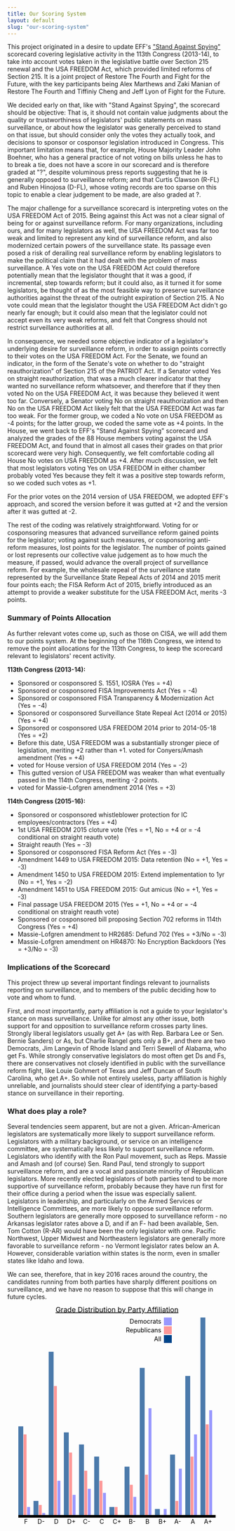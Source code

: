 ```yaml
---
title: Our Scoring System
layout: default
slug: "our-scoring-system"
---
```


<p>This project originated in a desire to update EFF's <a href="https://standagainstspying.org/">"Stand Against Spying"</a> scorecard covering legislative activity in the 113th Congress (2013-14), to take into account votes taken in the legislative battle over Section 215 renewal and the USA FREEDOM Act, which provided limited reforms of Section 215. It is a joint project of Restore The Fourth and Fight for the Future, with the key participants being Alex Marthews and Zaki Manian of Restore The Fourth and Tiffiniy Cheng and Jeff Lyon of Fight for the Future.
</p>
<p>
We decided early on that, like with "Stand Against Spying", the scorecard should be objective: That is, it should not contain value judgments about the quality or trustworthiness of legislators' public statements on mass surveillance, or about how the legislator was generally perceived to stand on that issue, but should consider only the votes they actually took, and decisions to sponsor or cosponsor legislation introduced in Congress. This important limitation means that, for example, House Majority Leader John Boehner, who has a general practice of not voting on bills unless he has to to break a tie, does not have a score in our scorecard and is therefore graded at "?", despite voluminous press reports suggesting that he is generally opposed to surveillance reform; and that Curtis Clawson (R-FL) and Ruben Hinojosa (D-FL), whose voting records are too sparse on this topic to enable a clear judgement to be made, are also graded at ?.
</p>

<p>The major challenge for a surveillance scorecard is interpreting votes on the USA FREEDOM Act of 2015. Being against this Act was not a clear signal of being for or against surveillance reform. For many organizations, including ours, and for many legislators as well, the USA FREEDOM Act was far too weak and limited to represent any kind of surveillance reform, and also modernized certain powers of the surveillance state. Its passage even posed a risk of derailing real surveillance reform by enabling legislators to make the political claim that it had dealt with the problem of mass surveillance. A Yes vote on the USA FREEDOM Act could therefore potentially mean that the legislator thought that it was a good, if incremental, step towards reform; but it could also, as it turned it for some legislators, be thought of as the most feasible way to preserve surveillance authorities against the threat of the outright expiration of Section 215. A No vote could mean that the legislator thought the USA FREEDOM Act didn't go nearly far enough; but it could also mean that the legislator could not accept even its very weak reforms, and felt that Congress should not restrict surveillance authorities at all.
</p>

<p>In consequence, we needed some objective indicator of a legislator's underlying desire for surveillance reform, in order to assign points correctly to their votes on the USA FREEDOM Act. For the Senate, we found an indicator, in the form of the Senate's vote on whether to do "straight reauthorization" of Section 215 of the PATRIOT Act. If a Senator voted Yes on straight reauthorization, that was a much clearer indicator that they wanted no surveillance reform whatsoever, and therefore that if they then voted No on the USA FREEDOM Act, it was because they believed it went too far. Conversely, a Senator voting No on straight reauthorization and then No on the USA FREEDOM Act likely felt that the USA FREEDOM Act was far too weak. For the former group, we coded a No vote on USA FREEDOM as -4 points; for the latter group, we coded the same vote as +4 points. In the House, we went back to EFF's "Stand Against Spying" scorecard and analyzed the grades of the 88 House members voting against the USA FREEDOM Act, and found that in almost all cases their grades on that prior scorecard were very high. Consequently, we felt comfortable coding all House No votes on USA FREEDOM as +4. After much discussion, we felt that most legislators voting Yes on USA FREEDOM in either chamber probably voted Yes because they felt it was a positive step towards reform, so we coded such votes as +1.
</p>
<p>For the prior votes on the 2014 version of USA FREEDOM, we adopted EFF's approach, and scored the version before it was gutted at +2 and the version after it was gutted at -2.
</p>
<p>The rest of the coding was relatively straightforward. Voting for or cosponsoring measures that advanced surveillance reform gained points for the legislator; voting against such measures, or cosponsoring anti-reform measures, lost points for the legislator. The number of points gained or lost represents our collective value judgement as to how much the measure, if passed, would advance the overall project of surveillance reform. For example, the wholesale repeal of the surveillance state represented by the Surveillance State Repeal Acts of 2014 and 2015 merit four points each; the FISA Reform Act of 2015, briefly introduced as an attempt to provide a weaker substitute for the USA FREEDOM Act, merits -3 points.
</p>

<h3>Summary of Points Allocation</h3>

<p> As further relevant votes come up, such as those on CISA, we will add them to our points system. At the beginning of the 116th Congress, we intend to remove the point allocations for the 113th Congress, to keep the scorecard relevant to legislators' recent activity.
</p>

<p><strong>113th Congress (2013-14):</strong></p>
<ul>
<li>Sponsored or cosponsored S. 1551, IOSRA (Yes = +4)</li>
<li>Sponsored or cosponsored FISA Improvements Act (Yes = -4)</li>
<li>Sponsored or cosponsored FISA Transparency &amp; Modernization Act (Yes = -4)</li>
<li>Sponsored or cosponsored Surveillance State Repeal Act (2014 or 2015) (Yes = +4)</li>
<li>Sponsored or cosponsored USA FREEDOM 2014 prior to 2014-05-18 (Yes = +2)</li>
<li>Before this date, USA FREEDOM was a substantially stronger piece of legislation, meriting +2 rather than +1.
voted for Conyers/Amash amendment (Yes = +4)</li>
<li>voted for House version of USA FREEDOM 2014 (Yes = -2)<!--</li-->
</li><li>This gutted version of USA FREEDOM was weaker than what eventually passed in the 114th Congress, meriting -2 points.</li>
<li>voted for Massie-Lofgren amendment 2014 (Yes = +3)</li>
</ul>
<p><strong>114th Congress (2015-16):</strong></p>
<ul>
<li>Sponsored or cosponsored whistleblower protection for IC employees/contractors (Yes = +4)</li>
<li>1st USA FREEDOM 2015 cloture vote (Yes = +1, No = +4 or = -4 conditional on straight reauth vote)</li>
<li>Straight reauth (Yes = -3)</li>
<li>Sponsored or cosponsored FISA Reform Act (Yes = -3)</li>
<li>Amendment 1449 to USA FREEDOM 2015: Data retention (No = +1, Yes = -3)</li>
<li>Amendment 1450 to USA FREEDOM 2015:  Extend implementation to 1yr (No = +1, Yes = -2)</li>
<li>Amendment 1451 to USA FREEDOM 2015:  Gut amicus (No = +1, Yes = -3)</li>
<li>Final passage USA FREEDOM 2015 (Yes = +1, No = +4 or = -4 conditional on straight reauth vote)</li>
<li>Sponsored or cosponsored bill proposing Section 702 reforms in 114th Congress (Yes = +4)</li>
<li>Massie-Lofgren amendment to HR2685: Defund 702 (Yes = +3/No = -3)</li>
<li>Massie-Lofgren amendment on HR4870: No Encryption Backdoors (Yes = +3/No = -3)</li>
</ul>

<h3>Implications of the Scorecard</h3>

<p>This project threw up several important findings relevant to journalists reporting on surveillance, and to members of the public deciding how to vote and whom to fund.</p>

<p>First, and most importantly, party affiliation is not a guide to your legislator's stance on mass surveillance. Unlike for almost any other issue, both support for and opposition to surveillance reform crosses party lines. Strongly liberal legislators usually get A+ (as with Rep. Barbara Lee or Sen. Bernie Sanders) or As, but Charlie Rangel gets only a B+, and there are two Democrats, Jim Langevin of Rhode Island and Terri Sewell of Alabama, who get Fs. While strongly conservative legislators do most often get Ds and Fs, there are conservatives not closely identified in public with the surveillance reform fight, like Louie Gohmert of Texas and Jeff Duncan of South Carolina, who get A+. So while not entirely useless, party affiliation is highly unreliable, and journalists should steer clear of identifying a party-based stance on surveillance in their reporting.</p>

<h3>What does play a role? </h3>

<p>Several tendencies seem apparent, but are not a given. African-American legislators are systematically more likely to support surveillance reform. Legislators with a military background, or service on an intelligence committee, are systematically less likely to support surveillance reform. Legislators who identify with the Ron Paul movement, such as Reps. Massie and Amash and (of course) Sen. Rand Paul, tend strongly to support surveillance reform, and are a vocal and passionate minority of Republican legislators. More recently elected legislators of both parties tend to be more supportive of surveillance reform, probably because they have run first for their office during a period when the issue was especially salient. Legislators in leadership, and particularly on the Armed Services or Intelligence Committees, are more likely to oppose surveillance reform. Southern legislators are generally more opposed to surveillance reform - no Arkansas legislator rates above a D, and if an F- had been available, Sen. Tom Cotton (R-AR) would have been the only legislator with one. Pacific Northwest, Upper Midwest and Northeastern legislators are generally more favorable to surveillance reform - no Vermont legislator rates below an A. However, considerable variation within states is the norm, even in smaller states like Idaho and Iowa.</p>

<p>We can see, therefore, that in key 2016 races around the country, the candidates running from both parties have sharply different positions on surveillance, and we have no reason to suppose that this will change in future cycles.</p>

<div id="histogram"> <div></div><svg height="500" width="500"><g transform="translate(25,25)"><g transform="translate(0,247.95918367346937)" class="bar"><rect fill-opacity="0.7" style="fill: rgb(0, 68, 137);" height="202.04081632653063" width="11.205128205128206" x="0"></rect></g><g transform="translate(34.61538461538462,417.8571428571429)" class="bar"><rect fill-opacity="0.7" style="fill: rgb(0, 68, 137);" height="32.14285714285711" width="11.205128205128206" x="0"></rect></g><g transform="translate(69.23076923076924,78.0612244897959)" class="bar"><rect fill-opacity="0.7" style="fill: rgb(0, 68, 137);" height="371.9387755102041" width="11.205128205128206" x="0"></rect></g><g transform="translate(103.84615384615385,261.734693877551)" class="bar"><rect fill-opacity="0.7" style="fill: rgb(0, 68, 137);" height="188.26530612244898" width="11.205128205128206" x="0"></rect></g><g transform="translate(138.46153846153848,289.2857142857143)" class="bar"><rect fill-opacity="0.7" style="fill: rgb(0, 68, 137);" height="160.71428571428572" width="11.205128205128206" x="0"></rect></g><g transform="translate(173.0769230769231,316.83673469387753)" class="bar"><rect fill-opacity="0.7" style="fill: rgb(0, 68, 137);" height="133.16326530612247" width="11.205128205128206" x="0"></rect></g><g transform="translate(207.6923076923077,431.63265306122446)" class="bar"><rect fill-opacity="0.7" style="fill: rgb(0, 68, 137);" height="18.36734693877554" width="11.205128205128206" x="0"></rect></g><g transform="translate(242.3076923076923,339.7959183673469)" class="bar"><rect fill-opacity="0.7" style="fill: rgb(0, 68, 137);" height="110.20408163265307" width="11.205128205128206" x="0"></rect></g><g transform="translate(276.92307692307696,114.79591836734691)" class="bar"><rect fill-opacity="0.7" style="fill: rgb(0, 68, 137);" height="335.2040816326531" width="11.205128205128206" x="0"></rect></g><g transform="translate(311.53846153846155,436.2244897959184)" class="bar"><rect fill-opacity="0.7" style="fill: rgb(0, 68, 137);" height="13.775510204081627" width="11.205128205128206" x="0"></rect></g><g transform="translate(346.1538461538462,312.2448979591837)" class="bar"><rect fill-opacity="0.7" style="fill: rgb(0, 68, 137);" height="137.75510204081633" width="11.205128205128206" x="0"></rect></g><g transform="translate(380.7692307692308,133.16326530612244)" class="bar"><rect fill-opacity="0.7" style="fill: rgb(0, 68, 137);" height="316.8367346938776" width="11.205128205128206" x="0"></rect></g><g transform="translate(415.3846153846154,0)" class="bar"><rect fill-opacity="0.7" style="fill: rgb(0, 68, 137);" height="450" width="11.205128205128206" x="0"></rect></g><g transform="translate(12,266.3265306122449)" class="barRep"><rect fill-opacity="0.4" style="fill: rgb(255, 0, 0);" height="183.67346938775512" width="6.723076923076924" x="0"></rect></g><g transform="translate(46.61538461538462,427.04081632653066)" class="barRep"><rect fill-opacity="0.4" style="fill: rgb(255, 0, 0);" height="22.95918367346934" width="6.723076923076924" x="0"></rect></g><g transform="translate(81.23076923076924,156.12244897959187)" class="barRep"><rect fill-opacity="0.4" style="fill: rgb(255, 0, 0);" height="293.87755102040813" width="6.723076923076924" x="0"></rect></g><g transform="translate(115.84615384615385,307.65306122448976)" class="barRep"><rect fill-opacity="0.4" style="fill: rgb(255, 0, 0);" height="142.34693877551024" width="6.723076923076924" x="0"></rect></g><g transform="translate(150.46153846153848,348.9795918367347)" class="barRep"><rect fill-opacity="0.4" style="fill: rgb(255, 0, 0);" height="101.0204081632653" width="6.723076923076924" x="0"></rect></g><g transform="translate(185.0769230769231,371.9387755102041)" class="barRep"><rect fill-opacity="0.4" style="fill: rgb(255, 0, 0);" height="78.0612244897959" width="6.723076923076924" x="0"></rect></g><g transform="translate(219.6923076923077,431.63265306122446)" class="barRep"><rect fill-opacity="0.4" style="fill: rgb(255, 0, 0);" height="18.36734693877554" width="6.723076923076924" x="0"></rect></g><g transform="translate(254.3076923076923,381.1224489795918)" class="barRep"><rect fill-opacity="0.4" style="fill: rgb(255, 0, 0);" height="68.87755102040819" width="6.723076923076924" x="0"></rect></g><g transform="translate(288.92307692307696,358.16326530612247)" class="barRep"><rect fill-opacity="0.4" style="fill: rgb(255, 0, 0);" height="91.83673469387753" width="6.723076923076924" x="0"></rect></g><g transform="translate(323.53846153846155,450)" class="barRep"><rect fill-opacity="0.4" style="fill: rgb(255, 0, 0);" height="0" width="6.723076923076924" x="0"></rect></g><g transform="translate(358.1538461538462,417.8571428571429)" class="barRep"><rect fill-opacity="0.4" style="fill: rgb(255, 0, 0);" height="32.14285714285711" width="6.723076923076924" x="0"></rect></g><g transform="translate(392.7692307692308,316.83673469387753)" class="barRep"><rect fill-opacity="0.4" style="fill: rgb(255, 0, 0);" height="133.16326530612247" width="6.723076923076924" x="0"></rect></g><g transform="translate(427.3846153846154,243.36734693877554)" class="barRep"><rect fill-opacity="0.4" style="fill: rgb(255, 0, 0);" height="206.63265306122446" width="6.723076923076924" x="0"></rect></g><g transform="translate(20,431.63265306122446)" class="barDem"><rect fill-opacity="0.4" style="fill: rgb(0, 0, 255);" height="18.36734693877554" width="6.723076923076924" x="0"></rect></g><g transform="translate(54.61538461538462,445.40816326530614)" class="barDem"><rect fill-opacity="0.4" style="fill: rgb(0, 0, 255);" height="4.591836734693857" width="6.723076923076924" x="0"></rect></g><g transform="translate(89.23076923076924,371.9387755102041)" class="barDem"><rect fill-opacity="0.4" style="fill: rgb(0, 0, 255);" height="78.0612244897959" width="6.723076923076924" x="0"></rect></g><g transform="translate(123.84615384615385,404.0816326530612)" class="barDem"><rect fill-opacity="0.4" style="fill: rgb(0, 0, 255);" height="45.918367346938794" width="6.723076923076924" x="0"></rect></g><g transform="translate(158.46153846153848,390.3061224489796)" class="barDem"><rect fill-opacity="0.4" style="fill: rgb(0, 0, 255);" height="59.69387755102042" width="6.723076923076924" x="0"></rect></g><g transform="translate(193.0769230769231,399.48979591836735)" class="barDem"><rect fill-opacity="0.4" style="fill: rgb(0, 0, 255);" height="50.51020408163265" width="6.723076923076924" x="0"></rect></g><g transform="translate(227.6923076923077,450)" class="barDem"><rect fill-opacity="0.4" style="fill: rgb(0, 0, 255);" height="0" width="6.723076923076924" x="0"></rect></g><g transform="translate(262.30769230769226,408.6734693877551)" class="barDem"><rect fill-opacity="0.4" style="fill: rgb(0, 0, 255);" height="41.32653061224488" width="6.723076923076924" x="0"></rect></g><g transform="translate(296.92307692307696,206.63265306122446)" class="barDem"><rect fill-opacity="0.4" style="fill: rgb(0, 0, 255);" height="243.36734693877554" width="6.723076923076924" x="0"></rect></g><g transform="translate(331.53846153846155,436.2244897959184)" class="barDem"><rect fill-opacity="0.4" style="fill: rgb(0, 0, 255);" height="13.775510204081627" width="6.723076923076924" x="0"></rect></g><g transform="translate(366.1538461538462,344.3877551020408)" class="barDem"><rect fill-opacity="0.4" style="fill: rgb(0, 0, 255);" height="105.61224489795921" width="6.723076923076924" x="0"></rect></g><g transform="translate(400.7692307692308,266.3265306122449)" class="barDem"><rect fill-opacity="0.4" style="fill: rgb(0, 0, 255);" height="183.67346938775512" width="6.723076923076924" x="0"></rect></g><g transform="translate(435.3846153846154,211.22448979591834)" class="barDem"><rect fill-opacity="0.4" style="fill: rgb(0, 0, 255);" height="238.77551020408166" width="6.723076923076924" x="0"></rect></g><g transform="translate(-100,0)" class="legend"><rect fill-opacity="0.4" style="fill: rgb(0, 0, 255);" height="18" width="18" x="432"></rect><text style="text-anchor: end;" dy=".35em" y="9" x="426">Democrats</text></g><g transform="translate(-100,20)" class="legend"><rect fill-opacity="0.4" style="fill: rgb(255, 0, 0);" height="18" width="18" x="432"></rect><text style="text-anchor: end;" dy=".35em" y="9" x="426">Republicans</text></g><g transform="translate(-100,40)" class="legend"><rect fill-opacity="1" style="fill: rgb(0, 68, 137);" height="18" width="18" x="432"></rect><text style="text-anchor: end;" dy=".35em" y="9" x="426">All</text></g><text style="font-size: 16px; text-decoration: underline;" text-anchor="middle" y="-12.5" x="225">Grade Distribution by Party Affiliation</text><g transform="translate(0,450)" class="x axis"><g transform="translate(17.30769230769231,0)" style="opacity: 1;" class="tick"><line x2="0" y2="0"></line><text x="0" y="10" style="text-anchor: middle;" dy=".71em">F</text></g><g transform="translate(51.92307692307693,0)" style="opacity: 1;" class="tick"><line x2="0" y2="0"></line><text x="0" y="10" style="text-anchor: middle;" dy=".71em">D-</text></g><g transform="translate(86.53846153846155,0)" style="opacity: 1;" class="tick"><line x2="0" y2="0"></line><text x="0" y="10" style="text-anchor: middle;" dy=".71em">D</text></g><g transform="translate(121.15384615384615,0)" style="opacity: 1;" class="tick"><line x2="0" y2="0"></line><text x="0" y="10" style="text-anchor: middle;" dy=".71em">D+</text></g><g transform="translate(155.76923076923077,0)" style="opacity: 1;" class="tick"><line x2="0" y2="0"></line><text x="0" y="10" style="text-anchor: middle;" dy=".71em">C-</text></g><g transform="translate(190.3846153846154,0)" style="opacity: 1;" class="tick"><line x2="0" y2="0"></line><text x="0" y="10" style="text-anchor: middle;" dy=".71em">C</text></g><g transform="translate(225,0)" style="opacity: 1;" class="tick"><line x2="0" y2="0"></line><text x="0" y="10" style="text-anchor: middle;" dy=".71em">C+</text></g><g transform="translate(259.6153846153846,0)" style="opacity: 1;" class="tick"><line x2="0" y2="0"></line><text x="0" y="10" style="text-anchor: middle;" dy=".71em">B-</text></g><g transform="translate(294.2307692307692,0)" style="opacity: 1;" class="tick"><line x2="0" y2="0"></line><text x="0" y="10" style="text-anchor: middle;" dy=".71em">B</text></g><g transform="translate(328.8461538461538,0)" style="opacity: 1;" class="tick"><line x2="0" y2="0"></line><text x="0" y="10" style="text-anchor: middle;" dy=".71em">B+</text></g><g transform="translate(363.46153846153845,0)" style="opacity: 1;" class="tick"><line x2="0" y2="0"></line><text x="0" y="10" style="text-anchor: middle;" dy=".71em">A-</text></g><g transform="translate(398.07692307692304,0)" style="opacity: 1;" class="tick"><line x2="0" y2="0"></line><text x="0" y="10" style="text-anchor: middle;" dy=".71em">A</text></g><g transform="translate(432.6923076923077,0)" style="opacity: 1;" class="tick"><line x2="0" y2="0"></line><text x="0" y="10" style="text-anchor: middle;" dy=".71em">A+</text></g><path d="M0,6V0H450V6" class="domain"></path></g></g></svg></div>

